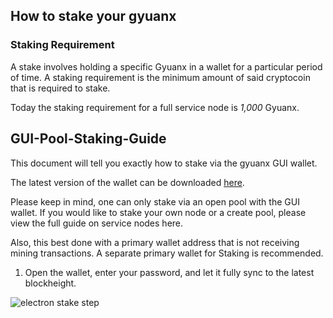 
## How to stake your gyuanx

### Staking Requirement
A stake involves holding a specific Gyuanx in a wallet for a particular period of time. A staking requirement is the minimum amount of said cryptocoin that is required to stake.

Today the staking requirement for a full service node is *1,000* Gyuanx.

## GUI-Pool-Staking-Guide

This document will tell you exactly how to stake via the gyuanx GUI wallet.

The latest version of the wallet can be downloaded [here](https://download.gyuan.online).

Please keep in mind, one can only stake via an open pool with the GUI wallet. If you would like to stake your own node or a create pool, please view the full guide on service nodes here.

Also, this best done with a primary wallet address that is not receiving mining transactions. A separate primary wallet for Staking is recommended.

1) Open the wallet, enter your password, and let it fully sync to the latest blockheight.

![electron stake step](https://gyuan.online/resources/assets/electron-stake-step1.JPG "Electron Stake Step 1")


